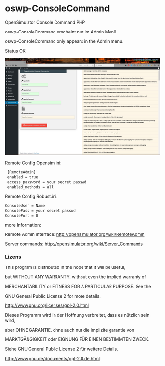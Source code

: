 # oswp-ConsoleCommand
OpenSimulator Console Command PHP

oswp-ConsoleCommand erscheint nur im Admin Menü.

oswp-ConsoleCommand only appears in the Admin menu.

Status OK

![ConsoleCommand](https://github.com/BigManzai/oswp-ConsoleCommand/blob/master/oswp-consolecommand.jpg)


Remote Config Opensim.ini:

     [RemoteAdmin]
     enabled = true
     access_password = your secret passwd
     enabled_methods = all

Remote Config Robust.ini:

    ConsoleUser = Name
    ConsolePass = your secret passwd
    ConsolePort = 0

more Information:

Remote Admin interface: http://opensimulator.org/wiki/RemoteAdmin

Server commands: http://opensimulator.org/wiki/Server_Commands

### Lizens

This program is distributed in the hope that it will be useful,

but WITHOUT ANY WARRANTY. without even the implied warranty of

MERCHANTABILITY or FITNESS FOR A PARTICULAR PURPOSE. See the

GNU General Public License 2 for more details.

http://www.gnu.org/licenses/gpl-2.0.html

Dieses Programm wird in der Hoffnung verbreitet, dass es nützlich sein wird,

aber OHNE GARANTIE. ohne auch nur die implizite garantie von

MARKTGÄNGIGKEIT oder EIGNUNG FÜR EINEN BESTIMMTEN ZWECK. 

Siehe GNU General Public License 2 für weitere Details.

http://www.gnu.de/documents/gpl-2.0.de.html
